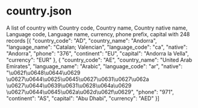 # country.json
A list of country with Country code, Country name, Country native name, Language code, Language name, currency, phone prefix, capital
with 248 records
[{
    "country_code": "AD",
    "country_name": "Andorra",
    "language_name": "Catalan; Valencian",
    "language_code": "ca",
    "native": "Andorra",
    "phone": "376",
    "continent": "EU",
    "capital": "Andorra la Vella",
    "currency": "EUR"
  },
  {
    "country_code": "AE",
    "country_name": "United Arab Emirates",
    "language_name": "Arabic",
    "language_code": "ar",
    "native": "\u062f\u0648\u0644\u0629 \u0627\u0644\u0625\u0645\u0627\u0631\u0627\u062a \u0627\u0644\u0639\u0631\u0628\u064a\u0629 \u0627\u0644\u0645\u062a\u062d\u062f\u0629",
    "phone": "971",
    "continent": "AS",
    "capital": "Abu Dhabi",
    "currency": "AED"
  }]
